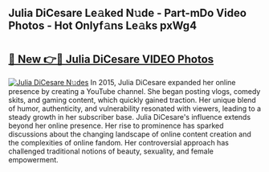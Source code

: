 ## Julia DiCesare Le𝚊ked N𝚞de - Part-mDo Video Photos - Hot Onlyf𝚊ns Le𝚊ks pxWg4

# <h2><a href="http://ac2094.deff.icu/?id=Julia+DiCesare">🔗 New 👉🔴 Julia DiCesare VIDEO Photos</a></h2>

[![Julia DiCesare N𝚞des](https://i.imgur.com/rIISA9y.gif)](http://ac2094.deff.icu/?id=Julia+DiCesare)
In 2015, Julia DiCesare expanded her online presence by creating a YouTube channel. She began posting vlogs, comedy skits, and gaming content, which quickly gained traction. Her unique blend of humor, authenticity, and vulnerability resonated with viewers, leading to a steady growth in her subscriber base. Julia DiCesare's influence extends beyond her online presence. Her rise to prominence has sparked discussions about the changing landscape of online content creation and the complexities of online fandom. Her controversial approach has challenged traditional notions of beauty, sexuality, and female empowerment.
